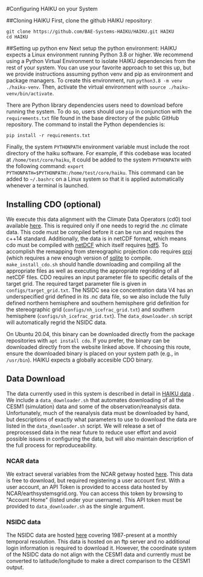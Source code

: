 
#Configuring HAIKU on your System

##Cloning HAIKU
First, clone the github HAIKU repository:

```
git clone https://github.com/BAE-Systems-HAIKU/HAIKU.git HAIKU
cd HAIKU
```

##Setting up python env
Next setup the python environment:
HAIKU expects a Linux environment running Python 3.8 or higher. We recommend using a Python Virtual Environment to isolate HAIKU dependencies from the rest of your system. You can use your favorite approach to set this up, but we provide instructions assuming python venv and pip as environment and package managers. To create this environment, run `python3.8 -m venv ./haiku-venv`. Then, activate the virtual environment with `source ./haiku-venv/bin/activate`.

There are Python library dependencies users need to download before running the system. To do so, users should use `pip` in conjunction with the `requirements.txt` file found in the base directory of the public GitHub repository. The command to install the Python dependencies is:

```
pip install -r requirements.txt
```

Finally, the system `PYTHONPATH` environment variable must include the root directory of the haiku software. For example, if this codebase was located at `/home/test/core/haiku`, it could be added to the system `PYTHONPATH` with the following command: `export PYTHONPATH=$PYTHONPATH:/home/test/core/haiku`. This command can be added to `~/.bashrc` on a Linux system so that it is applied automatically whenever a terminal is launched.


## Installing CDO (optional)

We execute this data alignment with the Climate Data Operators (cd0) tool available [here](https://code.mpimet.mpg.de/projects/cdo/). This is required only if one needs to regrid the .nc climate data.  This code must be compiled before it can be run and requires the c++14 standard. Additionally, the data is in netCDF format, which means cdo must be compiled with [netDCF](https://github.com/Unidata/netcdf-c) which itself requires [hdf5](https://github.com/HDFGroup/hdf5).  To accomplish the remapping from stereographic projection cdo requires [proj](https://proj.org/) (which requires a new enough version of [sqlite](https://github.com/sqlite) to compile.  `make_install_cdo.sh` should handle downloading and compiling all the appropriate files as well as executing the appropriate regridding of all netCDF files. CDO requires an input parameter file to specific details of the target grid.  The required target parameter file is given in `configs/target_grid.txt`. The NSIDC sea ice concentration data V4 has an underspecified grid defined in its .nc data file, so we also include the fully defined northern hemisphere and southern hemisphere grid definition for the stereographic grid (`configs/nh_icefrac_grid.txt`) and southern hemisphere (`configs/sh_icefrac_grid.txt`). The `data_downloader.sh` script will automatically regrid the NSIDC data.

On Ubuntu 20.04, this binary can be downloaded directly from the package repositories with `apt install cdo`. If you prefer, the binary can be downloaded directly from the website linked above. If choosing this route, ensure the downloaded binary is placed on your system path (e.g., in `/usr/bin`). HAIKU expects a globally accesible CDO binary.


## Data Download

The data currently used in this system is described in detail in [HAIKU data](/data_models) . We include a `data_downloader.sh` that automates downloading of all the CESM1 (simulation) data and some of the observation/reanalysis data. Unfortunately, much of the reanalysis data must be downloaded by hand, but descriptions of exactly what parameters to use to download the data are listed in the `data_downloader.sh` script. We will release a set of preprocessed data in the near future to reduce user effort and avoid possible issues in configuring the data, but will also maintain description of the full process for reproduceability. 

### NCAR data
We extract several variables from the NCAR getway hosted [here](https://www.cesm.ucar.edu/projects/community-projects/LENS/data-sets.html).
This data is free to download, but required registering a user account first. With a user account, an API Token
is provided to access data hosted by NCAR/earthsystemsgrid.org. You can access this token by browsing to
"Account Home" (listed under your username). This API token must be provided to `data_downloader.sh` as the single argument.

### NSIDC data
The NSIDC data are hosted [here](ftp://sidads.colorado.edu/pub/DATASETS/NOAA/G02202_V4/) covering 1987-present
at a monthly temporal resolution. This data is hosted on an ftp server and no additional login information
is required to download it. However, the coordinate system of the NSIDC data do not align with the CESM1 data
and currently must be converted to latitude/longitude to make a direct comparison to the CESM1 output.

